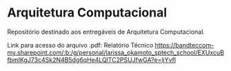 # Arquitetura Computacional
Repositório destinado aos entregáveis de Arquitetura Computacional.

Link para acesso do arquivo .pdf:
Relatório Técnico
https://bandteccom-my.sharepoint.com/:b:/g/personal/larissa_okamoto_sptech_school/EXUxcuBfbmlKgJ73c4Sk2N4B5dg6qHe4LQlTC2PSUJfwGA?e=ljYvfl
